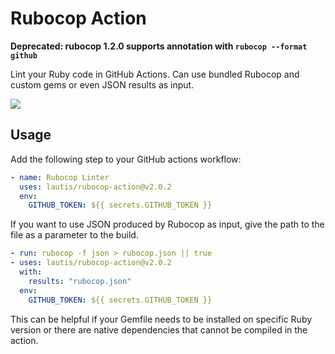 # Rubocop Action

**Deprecated: rubocop 1.2.0 supports annotation with `rubocop --format github`**

Lint your Ruby code in GitHub Actions. Can use bundled Rubocop and custom gems or even JSON results as input.

![](screenshots/annotations.png)

## Usage

Add the following step to your GitHub actions workflow:

```yaml
- name: Rubocop Linter
  uses: lautis/rubocop-action@v2.0.2
  env:
    GITHUB_TOKEN: ${{ secrets.GITHUB_TOKEN }}
```

If you want to use JSON produced by Rubocop as input, give the path to the file as a parameter to the build.

```yaml
- run: rubocop -f json > rubocop.json || true
- uses: lautis/rubocop-action@v2.0.2
  with:
    results: "rubocop.json"
  env:
    GITHUB_TOKEN: ${{ secrets.GITHUB_TOKEN }}
```

This can be helpful if your Gemfile needs to be installed on specific Ruby version or there are native dependencies that cannot be compiled in the action.
